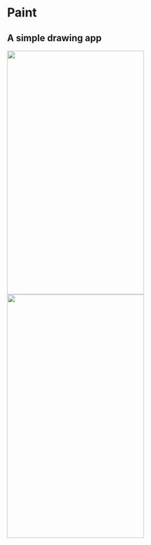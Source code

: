 # Paint
## A simple drawing app
<img src="https://user-images.githubusercontent.com/96485464/229087202-56d5b43e-5011-47d6-b1a8-cd7f540cac1b.jpg" width="320" height="568"> <img src="https://user-images.githubusercontent.com/96485464/229087220-7f60f572-dcf8-4b73-90b7-5d78f33d3519.jpg" width="320" height="568">
